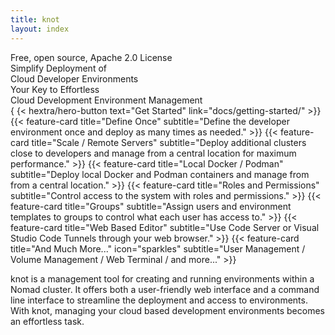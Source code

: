 ```yaml
---
title: knot
layout: index
---
```


  <div class="hx-w-2 hx-h-2 hx-rounded-full hx-bg-primary-400"></div>
  <span>Free, open source, Apache 2.0 License</span>


<div class="hx-mt-6 hx-mb-6">
  Simplify Deployment of&nbsp;<br class="sm:block hidden" />Cloud Developer Environments
</div>

<div class="hx-mb-12">
  Your Key to Effortless&nbsp;<br class="sm:block hidden" />Cloud Development Environment Management
</div>

<div class="hx-mb-6">
{ {< hextra/hero-button text="Get Started" link="docs/getting-started/" >}}
</div>

<div class="hx-mt-6"></div>

<div class="grid md:grid-cols-2 lg:grid-cols-3 gap-6">
  {{< feature-card
    title="Define Once"
    subtitle="Define the developer environment once and deploy as many times as needed."
  >}}
  {{< feature-card
    title="Scale / Remote Servers"
    subtitle="Deploy additional clusters close to developers and manage from a central location for maximum performance."
  >}}
  {{< feature-card
    title="Local Docker / Podman"
    subtitle="Deploy local Docker and Podman containers and manage from from a central location."
  >}}
  {{< feature-card
    title="Roles and Permissions"
    subtitle="Control access to the system with roles and permissions."
  >}}
  {{< feature-card
    title="Groups"
    subtitle="Assign users and environment templates to groups to control what each user has access to."
  >}}
  {{< feature-card
    title="Web Based Editor"
    subtitle="Use Code Server or Visual Studio Code Tunnels through your web browser."
  >}}
  {{< feature-card
    title="And Much More..."
    icon="sparkles"
    subtitle="User Management / Volume Management / Web Terminal / and more..."
  >}}
</div>

knot is a management tool for creating and running environments within a Nomad cluster. It offers both a user-friendly web interface and a command line interface to streamline the deployment and access to environments. With knot, managing your cloud based development environments becomes an effortless task.
